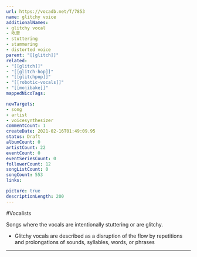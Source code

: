 ```yaml
---
url: https://vocadb.net/T/7853
name: glitchy voice
additionalNames: 
- glitchy vocal
- 吃音
- stuttering
- stammering
- distorted voice
parent: "[[glitch]]"
related:
- "[[glitch]]"
- "[[glitch-hop]]"
- "[[glitchpop]]"
- "[[robotic-vocals]]"
- "[[mojibake]]"
mappedNicoTags:

newTargets:
- song
- artist
- voicesynthesizer
commentCount: 1
createDate: 2021-02-16T01:49:09.95
status: Draft
albumCount: 0
artistCount: 22
eventCount: 0
eventSeriesCount: 0
followerCount: 12
songListCount: 0
songCount: 553
links: 

picture: true
descriptionLength: 200
---
```


#Vocalists

Songs where the vocals are intentionally stuttering or are glitchy.

- Glitchy vocals are described as a disruption of the flow by repetitions and prolongations of sounds, syllables, words, or phrases

---

